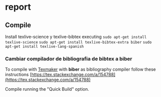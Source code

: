 # report

## Compile

Install texlive-science y texlive-bibtex executing
`sudo apt-get install texlive-science`
`sudo apt-get install texlive-bibtex-extra biber`
`sudo apt-get install texlive-lang-spanish`

### Cambiar compilador de bibliografia de bibtex a biber

To compile with [Texmaker](https://www.xm1math.net/texmaker/) with **biber** as bibliography compiler follow these instructions
[https://tex.stackexchange.com/a/154788](https://tex.stackexchange.com/a/154788)

Compile running the "Quick Build" option.
